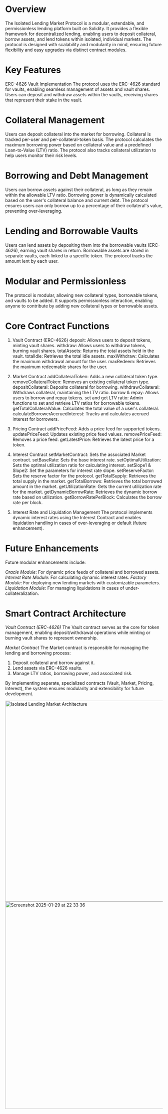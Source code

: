 # Overview
The Isolated Lending Market Protocol is a modular, extendable, and permissionless lending platform built on Solidity. It provides a flexible framework for decentralized lending, enabling users to deposit collateral, borrow assets, and lend tokens within isolated, individual markets. The protocol is designed with scalability and modularity in mind, ensuring future flexibility and easy upgrades via distinct contract modules.

# Key Features
ERC-4626 Vault Implementation
The protocol uses the ERC-4626 standard for vaults, enabling seamless management of assets and vault shares. Users can deposit and withdraw assets within the vaults, receiving shares that represent their stake in the vault.

# Collateral Management
Users can deposit collateral into the market for borrowing. Collateral is tracked per-user and per-collateral-token basis. The protocol calculates the maximum borrowing power based on collateral value and a predefined Loan-to-Value (LTV) ratio. The protocol also tracks collateral utilization to help users monitor their risk levels.

# Borrowing and Debt Management
Users can borrow assets against their collateral, as long as they remain within the allowable LTV ratio. Borrowing power is dynamically calculated based on the user's collateral balance and current debt. The protocol ensures users can only borrow up to a percentage of their collateral's value, preventing over-leveraging.

# Lending and Borrowable Vaults
Users can lend assets by depositing them into the borrowable vaults (ERC-4626), earning vault shares in return. Borrowable assets are stored in separate vaults, each linked to a specific token. The protocol tracks the amount lent by each user.

# Modular and Permissionless
The protocol is modular, allowing new collateral types, borrowable tokens, and vaults to be added. It supports permissionless interaction, enabling anyone to contribute by adding new collateral types or borrowable assets.

# Core Contract Functions
1. Vault Contract (ERC-4626)
deposit: Allows users to deposit tokens, minting vault shares.
withdraw: Allows users to withdraw tokens, burning vault shares.
totalAssets: Returns the total assets held in the vault.
totalIdle: Retrieves the total idle assets.
maxWithdraw: Calculates the maximum withdrawal amount for the user.
maxRedeem: Retrieves the maximum redeemable shares for the user.

2. Market Contract
addCollateralToken: Adds a new collateral token type.
removeCollateralToken: Removes an existing collateral token type.
depositCollateral: Deposits collateral for borrowing.
withdrawCollateral: Withdraws collateral, maintaining the LTV ratio.
borrow & repay: Allows users to borrow and repay tokens.
set and get LTV ratio: Admin functions to set and retrieve LTV ratios for borrowable tokens.
getTotalCollateralValue: Calculates the total value of a user's collateral.
calculateBorrowerAccruedInterest: Tracks and calculates accrued interest for borrowers.

3. Pricing Contract
addPriceFeed: Adds a price feed for supported tokens.
updatePriceFeed: Updates existing price feed values.
removePriceFeed: Removes a price feed.
getLatestPrice: Retrieves the latest price for a token.

4. Interest Contract
setMarketContract: Sets the associated Market contract.
setBaseRate: Sets the base interest rate.
setOptimalUtilization: Sets the optimal utilization ratio for calculating interest.
setSlope1 & Slope2: Set the parameters for interest rate slope.
setReserveFactor: Sets the reserve factor for the protocol.
getTotalSupply: Retrieves the total supply in the market.
getTotalBorrows: Retrieves the total borrowed amount in the market.
getUtilizationRate: Gets the current utilization rate for the market.
getDynamicBorrowRate: Retrieves the dynamic borrow rate based on utilization.
getBorrowRatePerBlock: Calculates the borrow rate per block.

5. Interest Rate and Liquidation Management
The protocol implements dynamic interest rates using the Interest Contract and enables liquidation handling in cases of over-leveraging or default (future enhancement).

# Future Enhancements
Future modular enhancements include:

*Oracle Module*: For dynamic price feeds of collateral and borrowed assets.
*Interest Rate Module*: For calculating dynamic interest rates.
*Factory Module*: For deploying new lending markets with customizable parameters.
*Liquidation Module*: For managing liquidations in cases of under-collateralization.

# Smart Contract Architecture

*Vault Contract (ERC-4626)*
The Vault contract serves as the core for token management, enabling deposit/withdrawal operations while minting or burning vault shares to represent ownership.

*Market Contract*
The Market contract is responsible for managing the lending and borrowing process:
1. Deposit collateral and borrow against it.
2. Lend assets via ERC-4626 vaults.
3. Manage LTV ratios, borrowing power, and associated risk.

By implementing separate, specialized contracts (Vault, Market, Pricing, Interest), the system ensures modularity and extensibility for future development.

<img width="641" alt="Isolated Lending Market Architecture" src="https://github.com/user-attachments/assets/60e0c870-a229-4a5c-82eb-0d8eabf34b9a" />

<img width="661" alt="Screenshot 2025-01-29 at 22 33 36" src="https://github.com/user-attachments/assets/4456df11-1ea0-45e3-bade-23ae6ec0c057" />



